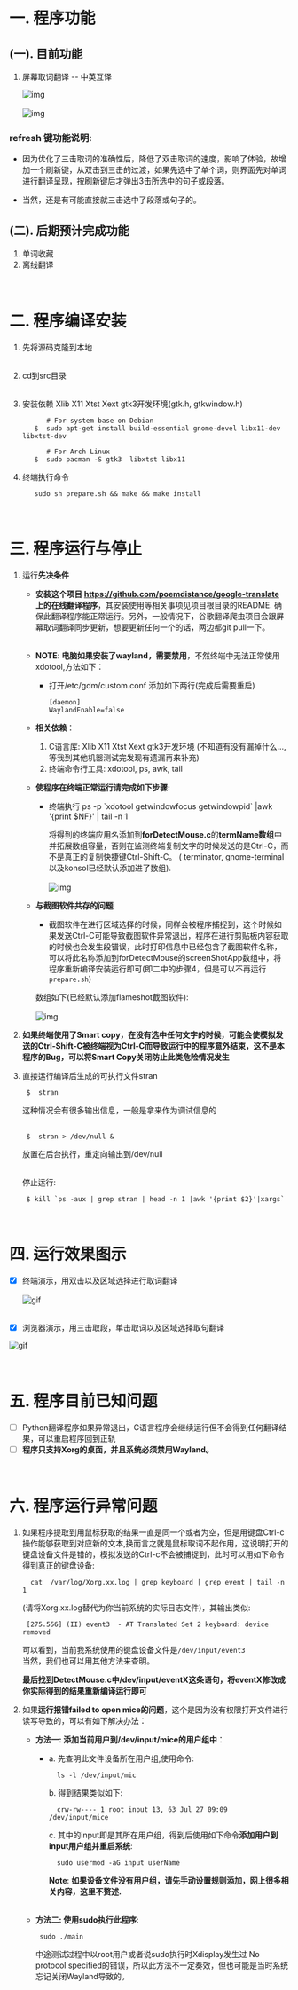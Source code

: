 # 一. 程序功能
## (一). 目前功能
1. 屏幕取词翻译 -- 中英互译
   
   ![img](./gif_pic/iconEntry.png)<br><br>
   ![img](./gif_pic/GUI.png) 

### refresh 键功能说明: 
* 因为优化了三击取词的准确性后，降低了双击取词的速度，影响了体验，故增加一个刷新键，从双击到三击的过渡，如果先选中了单个词，则界面先对单词进行翻译呈现，按刷新键后才弹出3击所选中的句子或段落。 
 
* 当然，还是有可能直接就三击选中了段落或句子的。


## (二). 后期预计完成功能
1. 单词收藏
2. 离线翻译
 
 <br> 

# 二. 程序编译安装
1. 先将源码克隆到本地<br><br>
2. cd到src目录<br><br>
3. 安装依赖  Xlib X11 Xtst Xext gtk3开发环境(gtk.h, gtkwindow.h)
 
             # For system base on Debian 
          $  sudo apt-get install build-essential gnome-devel libx11-dev libxtst-dev

             # For Arch Linux
          $  sudo pacman -S gtk3  libxtst libx11      


5. 终端执行命令 
   
          sudo sh prepare.sh && make && make install
           
<br> 

# 三. 程序运行与停止
1. 运行**先决条件** <br>
     * **安装这个项目 https://github.com/poemdistance/google-translate 上的在线翻译程序**，其安装使用等相关事项见项目根目录的README. 确保此翻译程序能正常运行。另外，一般情况下，谷歌翻译爬虫项目会跟屏幕取词翻译同步更新，想要更新任何一个的话，两边都git pull一下。<br><br>
     * **NOTE**: **电脑如果安装了wayland，需要禁用**，不然终端中无法正常使用xdotool,方法如下：<br>
        *  打开/etc/gdm/custom.conf
           添加如下两行(完成后需要重启)
           ```
           [daemon]
           WaylandEnable=false
           ``` 
     * **相关依赖**： 
         1. C语言库: Xlib X11 Xtst Xext gtk3开发环境 (不知道有没有漏掉什么...,等我到其他机器测试完发现有遗漏再来补充)
         2. 终端命令行工具: xdotool, ps, awk, tail 
   
     * **使程序在终端正常运行请完成如下步骤:**<br>
       * 终端执行 ps -p \`xdotool getwindowfocus getwindowpid\` |awk '{print $NF}' | tail -n 1 

          将得到的终端应用名添加到**forDetectMouse.c**的**termName数组**中并拓展数组容量，否则在监测终端复制文字的时候发送的是Ctrl-C，而不是真正的复制快捷键Ctrl-Shift-C。 ( terminator, gnome-terminal以及konsol已经默认添加进了数组). <br><br>
          ![img](./gif_pic/termName.png) 
     
     * **与截图软件共存的问题**<br>
         * 截图软件在进行区域选择的时候，同样会被程序捕捉到，这个时候如果发送Ctrl-C可能导致截图软件异常退出，程序在进行剪贴板内容获取的时候也会发生段错误，此时打印信息中已经包含了截图软件名称，可以将此名称添加到forDetectMouse的screenShotApp数组中，将程序重新编译安装运行即可(即二中的步骤4，但是可以不再运行`prepare.sh`)

          数组如下(已经默认添加flameshot截图软件):<br><br> 
          ![img](./gif_pic/screenShotappArray.png)
           

2. **如果终端使用了Smart copy，在没有选中任何文字的时候，可能会使模拟发送的Ctrl-Shift-C被终端视为Ctrl-C而导致运行中的程序意外结束，这不是本程序的Bug，可以将Smart Copy关闭防止此类危险情况发生**

3. 直接运行编译后生成的可执行文件stran 
 
        $  stran 
    
      这种情况会有很多输出信息，一般是拿来作为调试信息的<br><br>

        $  stran > /dev/null &
  
     放置在后台执行，重定向输出到/dev/null <br> <br>

     停止运行:   

        $ kill `ps -aux | grep stran | head -n 1 |awk '{print $2}'|xargs` 


<br> 

# 四. 运行效果图示 
* [x] 终端演示，用双击以及区域选择进行取词翻译<br><br>
![gif](./gif_pic/1.gif) <br><br>

* [x] 浏览器演示，用三击取段，单击取词以及区域选择取句翻译

![gif](./gif_pic/2.gif) 

<br>

# 五. 程序目前已知问题


- [ ] Python翻译程序如果异常退出，C语言程序会继续运行但不会得到任何翻译结果，可以重启程序回到正轨
- [ ] **程序只支持Xorg的桌面，并且系统必须禁用Wayland。** 

<br> 

# 六. 程序运行异常问题

1. 如果程序提取到用鼠标获取的结果一直是同一个或者为空，但是用键盘Ctrl-c操作能够获取到对应新的文本,换而言之就是鼠标取词不起作用，这说明打开的键盘设备文件是错的，模拟发送的Ctrl-c不会被捕捉到，此时可以用如下命令得到真正的键盘设备: <br> 
    
         cat  /var/log/Xorg.xx.log | grep keyboard | grep event | tail -n 1  

    (请将Xorg.xx.log替代为你当前系统的实际日志文件)，其输出类似:<br> 

        [275.556] (II) event3  - AT Translated Set 2 keyboard: device removed 

    可以看到，当前我系统使用的键盘设备文件是`/dev/input/event3`<br> 
    当然，我们也可以用其他方法来查明。

    **最后找到DetectMouse.c中/dev/input/eventX这条语句，将eventX修改成你实际得到的结果重新编译运行即可**
  
   
2. 如果**运行报错failed to open mice的问题**，这个是因为没有权限打开文件进行读写导致的，可以有如下解决办法：    
    * **方法一: 添加当前用户到/dev/input/mice的用户组中**：<br>
        * a. 先查明此文件设备所在用户组,使用命令:<br> 
  
                ls -l /dev/input/mic

           b. 得到结果类似如下:<br>  

                crw-rw---- 1 root input 13, 63 Jul 27 09:09 /dev/input/mice

           c. 其中的input即是其所在用户组，得到后使用如下命令**添加用户到input用户组并重启系统**:<br> 

                sudo usermod -aG input userName
            
            **Note**: **如果设备文件没有用户组，请先手动设置规则添加，网上很多相关内容，这里不赘述.** <br><br>

    * **方法二: 使用sudo执行此程序**: <br> 
     
           sudo ./main 

         中途测试过程中以root用户或者说sudo执行时Xdisplay发生过 No protocol specified的错误，所以此方法不一定奏效，但也可能是当时系统忘记关闭Wayland导致的。

<br>
